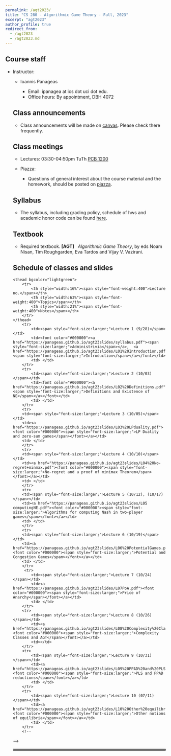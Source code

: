 ```yaml
---
permalink: /agt2023/
title: "CS 280 - Algorithmic Game Theory - Fall, 2023"
excerpt: "agt2023"
author_profile: true
redirect_from: 
  - /agt2023
  - /agt2023.md
---
```

<H2>Course staff</H2>
<UL>
 <LI> Instructor: </LI>
 <UL>
  <LI> Ioannis Panageas</LI>
  <UL>
   <LI> Email: ipanagea at ics dot uci dot edu.  </LI>
   <LI>Office hours: By appointment, DBH 4072</LI>
    </UL>
  </UL>

<H2>Class announcements</H2>
<UL>
	<LI> Class announcements will be made on <a href="https://canvas.eee.uci.edu/">canvas</a>. Please check there frequently. </LI>
</UL>
<H2>Class meetings</H2>
<UL>
 <LI> Lectures: 03:30-04:50pm TuTh <a href="https://classrooms.uci.edu/classrooms/pcb/pcb-1200/"> PCB 1200</a> </LI>
 </UL>
<UL> 
 <LI> Piazza: </LI>
 <UL>  
<LI> Questions of general interest about the course material and the homework,
        should be posted on <a href="https://piazza.com/">piazza</a>. 
	 </LI>
  </UL>
 </UL> 
<H2>Syllabus</H2>
<UL>
<LI> The syllabus, including grading policy, schedule of hws and academic honor code can be found <a href="https://panageas.github.io/agt23slides/syllabus.pdf"> here</a>.
</LI>
</UL> 
<H2>Textbook</H2>
<UL>
<LI> Required textbook. <b>[AGT]</b> &nbsp; <i>Algorithmic Game Theory</i>, 
by eds Noam Nisan, Tim Roughgarden, Eva Tardos and
Vijay V. Vazirani. 
</LI>
</UL>
<H2>Schedule of classes and slides </H2>
	
<table align="center" border="3" cellpadding="2" cellspacing="2">
	 
	<thead bgcolor="lightgreen">
		<tr>
			<th style="width:16%"><span style="font-weight:400">Lecture no.</span></th>
			<th style="width:63%"><span style="font-weight:400">Topics</span></th>
			<th style="width:21%"><span style="font-weight:400">Notes</span></th>
		</tr>
	</thead>
		<tr>
			<td><span style="font-size:larger;">Lecture 1 (9/28)</span></td>
			<td><font color="#000000"><a href="https://panageas.github.io/agt23slides/syllabus.pdf"><span style="font-size:larger;">Administrivia</span></a>,  <a href="https://panageas.github.io/agt23slides/L01%20Introduction.pdf"><span style="font-size:larger;">Introduction</span></a></font></td>
			<td> </td>
		</tr>
  		<tr>
			<td><span style="font-size:larger;">Lecture 2 (10/03)</span></td>
			<td><font color="#000000"><a href="https://panageas.github.io/agt23slides/L02%20Definitions.pdf"><span style="font-size:larger;">Definitions and Existence of NE</span></a></font></td>
			<td> </td>
		</tr>
  		<tr>
		<td><span style="font-size:larger;">Lecture 3 (10/05)</span></td>
		<td><a href="https://panageas.github.io/agt23slides/L03%20LPduality.pdf"><font color="#000000"><span style="font-size:larger;">LP Duality and zero-sum games</span></font></a></td>
		<td> </td>
		</tr>
  		<tr>
		<td><span style="font-size:larger;">Lecture 4 (10/10)</span></td>
		<td><a href="https://panageas.github.io/agt23slides/L04%20No-regret+minmax.pdf"><font color="#000000"><span style="font-size:larger;">No-regret and a proof of minimax Theorem</span></font></a></td>
		<td> </td>
		</tr>
  		<tr>
		<td><span style="font-size:larger;">Lecture 5 (10/12), (10/17)</span></td>
		<td><a href="https://panageas.github.io/agt23slides/L05 computingNE.pdf"><font color="#000000"><span style="font-size:larger;">Algorithms for computing Nash in two-player games</span></font></a></td>
		<td> </td>
		</tr>
  		<tr>
		<td><span style="font-size:larger;">Lecture 6 (10/19)</span></td>
		<td><a href="https://panageas.github.io/agt23slides/L06%20PotentialGames.pdf"><font color="#000000"><span style="font-size:larger;">Potential and Congestion Games</span></font></a></td>
		<td> </td>
		</tr>
 		 <tr>
			<td><span style="font-size:larger;">Lecture 7 (10/24)</span></td>
			<td><a href="https://panageas.github.io/agt23slides/L07PoA.pdf"><font color="#000000"><span style="font-size:larger;">Price of Anarchy</span></font></a></td>
			<td> </td>
		</tr>
  		<tr>
			<td><span style="font-size:larger;">Lecture 8 (10/26)</span></td>
			<td><a href="https://panageas.github.io/agt23slides/L08%20Complexity%20Classes.pdf"><font color="#000000"><span style="font-size:larger;">Complexity Classes and AGT</span></font></a></td>
			<td></td>
		</tr>
  		<tr>
			<td><span style="font-size:larger;">Lecture 9 (10/31)</span></td>
			<td><a href="https://panageas.github.io/agt23slides/L09%20PPAD%20and%20PLS.pdf"><font color="#000000"><span style="font-size:larger;">PLS and PPAD reductions</span></font></a></td>
			<td> </td>
		</tr>
  		<tr>
			<td><span style="font-size:larger;">Lecture 10 (07/11)</span></td>
			<td><a href="https://panageas.github.io/agt23slides/L10%20Other%20equilibrium%20notions.pdf"><font color="#000000"><span style="font-size:larger;">Other notions of equilibria</span></font></a></td>
			<td> </td>
		</tr>
		<!--
-->
</table>

